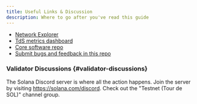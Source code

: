 ```yaml
---
title: Useful Links & Discussion
description: Where to go after you've read this guide
---
```


- [Network Explorer](http://explorer.solana.com/)
- [TdS metrics dashboard](https://metrics.solana.com:3000/d/monitor-edge/cluster-telemetry-edge?refresh=1m&from=now-15m&to=now&var-testnet=tds)
- [Core software repo](https://github.com/solana-labs/solana)
- [Submit bugs and feedback in this repo](https://github.com/solana-labs/solana/issues)

### Validator Discussions {#validator-discussions}

The Solana Discord server is where all the action happens. Join the server by
visiting https://solana.com/discord. Check out the "Testnet (Tour de SOL)" channel
group.

